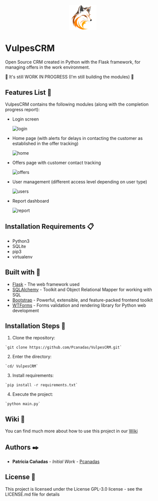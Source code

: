 <p align="center" width="100%">
    <img width="18%" src="static/img/vulpes.svg"> 
</p>

# VulpesCRM

Open Source CRM created in Python with the Flask framework, for managing offers in the work environment.

:construction: It's still WORK IN PROGRESS (I'm still building the modules) :construction:

## Features List :hammer: 

VulpesCRM contains the following modules (along with the completion progress report):
  - Login screen
    
       ![login](https://github.com/Pcanadas/VulpesCRM/assets/98885002/6d65a130-5aa0-4b3e-8f8c-81eeac1f3b33)
  - Home page (with alerts for delays in contacting the customer as established in the offer tracking)

       ![home](https://github.com/Pcanadas/VulpesCRM/assets/98885002/87d20540-6aec-45a1-bc06-ddc373f00f3f)
  - Offers page with customer contact tracking

       ![offers](https://github.com/Pcanadas/VulpesCRM/assets/98885002/65f3496c-a149-4c0c-83fc-6b10060984e6)
  - User management (different access level depending on user type)

       ![users](https://github.com/Pcanadas/VulpesCRM/assets/98885002/fed162dd-7e1a-43f0-833f-25f021348071)

  - Report dashboard

       ![report](https://github.com/Pcanadas/VulpesCRM/assets/98885002/566a7c8d-5c70-4099-8420-aec42d3a8f05)


## Installation Requirements :clipboard:

  - Python3
  - SQLite
  - pip3
  - virtualenv

## Built with :nut_and_bolt:

  - [Flask](https://flask.palletsprojects.com/en/3.0.x/) - The web framework used
  - [SQLAlchemy](https://www.sqlalchemy.org/) - Toolkit and Object Relational Mapper for working with SQL
  - [Bootstrap](https://getbootstrap.com/) - Powerful, extensible, and feature-packed frontend toolkit
  - [WTForms](https://wtforms.readthedocs.io/en/3.1.x/) - Forms validation and rendering library for Python web development

## Installation Steps :wrench:

  1. Clone the repository:

    `git clone https://github.com/Pcanadas/VulpesCRM.git` 

  2. Enter the directory:

    `cd/ VulpesCRM`

  3. Install requirements:

    `pip install -r requirements.txt`

  4. Execute the project:

    `python main.py`

  ## Wiki :book:

  You can find much more about how to use this project in our [Wiki](https://github.com/Pcanadas/VulpesCRM/wiki)

  ## Authors :black_nib:

   - **Patricia Cañadas** - *Initial Work* - [Pcanadas](https://github.com/Pcanadas)

  ## License :page_facing_up:

  This project is licensed under the License GPL-3.0 license - see the LICENSE.md file for details

